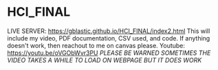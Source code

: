 # HCI_FINAL

LIVE SERVER: https://gblastic.github.io/HCI_FINAL/index2.html
This will include my video, PDF documentation, CSV used, and code. If anything doesn't work, then reachout to me on canvas please.
Youtube: https://youtu.be/oVGObWvr3PU *PLEASE BE WARNED SOMETIMES THE VIDEO TAKES A WHILE TO LOAD ON WEBPAGE BUT IT DOES WORK*
